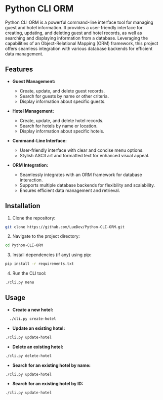 # Python CLI ORM

Python CLI ORM is a powerful command-line interface tool for managing guest and hotel information. It provides a user-friendly interface for creating, updating, and deleting guest and hotel records, as well as searching and displaying information from a database. Leveraging the capabilities of an Object-Relational Mapping (ORM) framework, this project offers seamless integration with various database backends for efficient data management.

## Features

- **Guest Management:**

  - Create, update, and delete guest records.
  - Search for guests by name or other criteria.
  - Display information about specific guests.

- **Hotel Management:**

  - Create, update, and delete hotel records.
  - Search for hotels by name or location.
  - Display information about specific hotels.

- **Command-Line Interface:**

  - User-friendly interface with clear and concise menu options.
  - Stylish ASCII art and formatted text for enhanced visual appeal.

- **ORM Integration:**
  - Seamlessly integrates with an ORM framework for database interaction.
  - Supports multiple database backends for flexibility and scalability.
  - Ensures efficient data management and retrieval.

## Installation

1. Clone the repository:

```bash
git clone https://github.com/LueDev/Python-CLI-ORM.git
```

2. Navigate to the project directory:

```bash
cd Python-CLI-ORM
```

3. Install dependencies (if any) using pip:

```bash
pip install -r requirements.txt
```

4. Run the CLI tool:

```bash
./cli.py menu
```

## Usage

- **Create a new hotel:**

```bash
  ./cli.py create-hotel
```

- **Update an existing hotel:**

```bash
./cli.py update-hotel
```

- **Delete an existing hotel:**

```bash
./cli.py delete-hotel
```

- **Search for an existing hotel by name:**

```bash
./cli.py update-hotel
```

- **Search for an existing hotel by ID:**

```bash
./cli.py update-hotel
```
